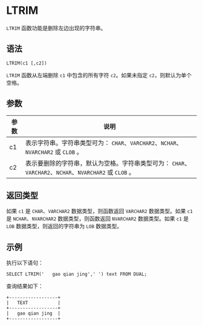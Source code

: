 LTRIM 
==========================



`LTRIM` 函数功能是删除左边出现的字符串。

语法 
--------------

    LTRIM(c1 [,c2])



`LTRIM` 函数从左端删除 `c1` 中包含的所有字符 `c2`。如果未指定 `c2`，则默认为单个空格。

参数 
--------------



| 参数 |                                    说明                                     |
|----|---------------------------------------------------------------------------|
| c1 | 表示字符串。字符串类型可为： `CHAR`、`VARCHAR2`、`NCHAR`、`NVARCHAR2` 或 `CLOB` 。           |
| c2 | 表示要删除的字符串，默认为空格。字符串类型可为： `CHAR`、`VARCHAR2`、`NCHAR`、`NVARCHAR2` 或 `CLOB` 。 |



返回类型 
----------------

如果 `c1` 是 `CHAR`、`VARCHAR2` 数据类型，则函数返回 `VARCHAR2` 数据类型。如果 `c1` 是 `NCHAR`、`NVARCHAR2` 数据类型，则函数返回 `NVARCHAR2` 数据类型。如果 `c1` 是 `LOB` 数据类型，则返回的字符串为 `LOB` 数据类型。

示例 
--------------

执行以下语句：

    SELECT LTRIM('   gao qian jing',' ') text FROM DUAL;



查询结果如下：

    +------------------+
    |   TEXT           |
    +------------------+
    |   gao qian jing  |
    +------------------+



